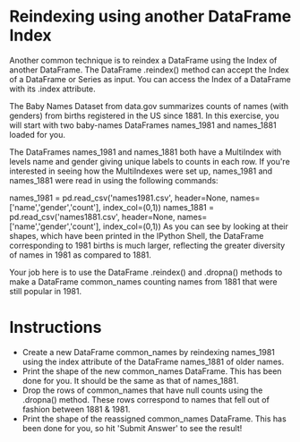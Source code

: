# Reindexing using another DataFrame Index
Another common technique is to reindex a DataFrame using the Index of another DataFrame. The DataFrame .reindex() method can accept the Index of a DataFrame or Series as input. You can access the Index of a DataFrame with its .index attribute.

The Baby Names Dataset from data.gov summarizes counts of names (with genders) from births registered in the US since 1881. In this exercise, you will start with two baby-names DataFrames names_1981 and names_1881 loaded for you.

The DataFrames names_1981 and names_1881 both have a MultiIndex with levels name and gender giving unique labels to counts in each row. If you're interested in seeing how the MultiIndexes were set up, names_1981 and names_1881 were read in using the following commands:

names_1981 = pd.read_csv('names1981.csv', header=None, names=['name','gender','count'], index_col=(0,1))
names_1881 = pd.read_csv('names1881.csv', header=None, names=['name','gender','count'], index_col=(0,1))
As you can see by looking at their shapes, which have been printed in the IPython Shell, the DataFrame corresponding to 1981 births is much larger, reflecting the greater diversity of names in 1981 as compared to 1881.

Your job here is to use the DataFrame .reindex() and .dropna() methods to make a DataFrame common_names counting names from 1881 that were still popular in 1981.

# Instructions
- Create a new DataFrame common_names by reindexing names_1981 using the index attribute of the DataFrame names_1881 of older names.
- Print the shape of the new common_names DataFrame. This has been done for you. It should be the same as that of names_1881.
- Drop the rows of common_names that have null counts using the .dropna() method. These rows correspond to names that fell out of fashion between 1881 & 1981.
- Print the shape of the reassigned common_names DataFrame. This has been done for you, so hit 'Submit Answer' to see the result!
